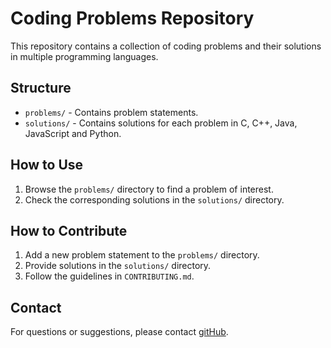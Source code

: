 # Coding Problems Repository

This repository contains a collection of coding problems and their solutions in multiple programming languages.

## Structure

- `problems/` - Contains problem statements.
- `solutions/` - Contains solutions for each problem in C, C++, Java, JavaScript and Python.

## How to Use

1. Browse the `problems/` directory to find a problem of interest.
2. Check the corresponding solutions in the `solutions/` directory.

## How to Contribute

1. Add a new problem statement to the `problems/` directory.
2. Provide solutions in the `solutions/` directory.
3. Follow the guidelines in `CONTRIBUTING.md`.

## Contact

For questions or suggestions, please contact [gitHub](https://github.com/rvguradiya).
